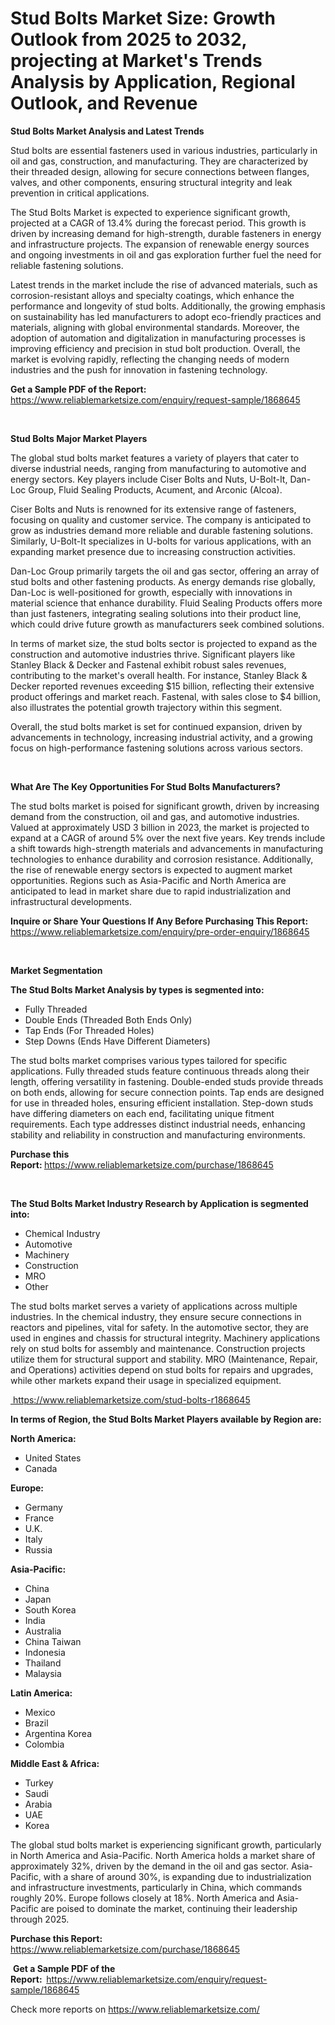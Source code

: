<p><h1>Stud Bolts Market Size: Growth Outlook from 2025 to 2032, projecting at Market's Trends Analysis by Application, Regional Outlook, and Revenue</h1></p><p><strong>Stud Bolts Market Analysis and Latest Trends</strong></p>
<p><p>Stud bolts are essential fasteners used in various industries, particularly in oil and gas, construction, and manufacturing. They are characterized by their threaded design, allowing for secure connections between flanges, valves, and other components, ensuring structural integrity and leak prevention in critical applications.</p><p>The Stud Bolts Market is expected to experience significant growth, projected at a CAGR of 13.4% during the forecast period. This growth is driven by increasing demand for high-strength, durable fasteners in energy and infrastructure projects. The expansion of renewable energy sources and ongoing investments in oil and gas exploration further fuel the need for reliable fastening solutions.</p><p>Latest trends in the market include the rise of advanced materials, such as corrosion-resistant alloys and specialty coatings, which enhance the performance and longevity of stud bolts. Additionally, the growing emphasis on sustainability has led manufacturers to adopt eco-friendly practices and materials, aligning with global environmental standards. Moreover, the adoption of automation and digitalization in manufacturing processes is improving efficiency and precision in stud bolt production. Overall, the market is evolving rapidly, reflecting the changing needs of modern industries and the push for innovation in fastening technology.</p></p>
<p><strong>Get a Sample PDF of the Report:&nbsp;</strong> <a href="https://www.reliablemarketsize.com/enquiry/request-sample/1868645?utm_campaign=3248&utm_medium=2&utm_source=Github&utm_content=ia&utm_term=04042025&utm_id=stud-bolts">https://www.reliablemarketsize.com/enquiry/request-sample/1868645</a></p>
<p>&nbsp;</p>
<p><strong>Stud Bolts Major Market Players</strong></p>
<p><p>The global stud bolts market features a variety of players that cater to diverse industrial needs, ranging from manufacturing to automotive and energy sectors. Key players include Ciser Bolts and Nuts, U-Bolt-It, Dan-Loc Group, Fluid Sealing Products, Acument, and Arconic (Alcoa).</p><p>Ciser Bolts and Nuts is renowned for its extensive range of fasteners, focusing on quality and customer service. The company is anticipated to grow as industries demand more reliable and durable fastening solutions. Similarly, U-Bolt-It specializes in U-bolts for various applications, with an expanding market presence due to increasing construction activities.</p><p>Dan-Loc Group primarily targets the oil and gas sector, offering an array of stud bolts and other fastening products. As energy demands rise globally, Dan-Loc is well-positioned for growth, especially with innovations in material science that enhance durability. Fluid Sealing Products offers more than just fasteners, integrating sealing solutions into their product line, which could drive future growth as manufacturers seek combined solutions.</p><p>In terms of market size, the stud bolts sector is projected to expand as the construction and automotive industries thrive. Significant players like Stanley Black & Decker and Fastenal exhibit robust sales revenues, contributing to the market's overall health. For instance, Stanley Black & Decker reported revenues exceeding $15 billion, reflecting their extensive product offerings and market reach. Fastenal, with sales close to $4 billion, also illustrates the potential growth trajectory within this segment.</p><p>Overall, the stud bolts market is set for continued expansion, driven by advancements in technology, increasing industrial activity, and a growing focus on high-performance fastening solutions across various sectors.</p></p>
<p>&nbsp;</p>
<p><strong>What Are The Key Opportunities For Stud Bolts Manufacturers?</strong></p>
<p><p>The stud bolts market is poised for significant growth, driven by increasing demand from the construction, oil and gas, and automotive industries. Valued at approximately USD 3 billion in 2023, the market is projected to expand at a CAGR of around 5% over the next five years. Key trends include a shift towards high-strength materials and advancements in manufacturing technologies to enhance durability and corrosion resistance. Additionally, the rise of renewable energy sectors is expected to augment market opportunities. Regions such as Asia-Pacific and North America are anticipated to lead in market share due to rapid industrialization and infrastructural developments.</p></p>
<p><strong>Inquire or Share Your Questions If Any Before Purchasing This Report:</strong> <a href="https://www.reliablemarketsize.com/enquiry/pre-order-enquiry/1868645?utm_campaign=3248&utm_medium=2&utm_source=Github&utm_content=ia&utm_term=04042025&utm_id=stud-bolts">https://www.reliablemarketsize.com/enquiry/pre-order-enquiry/1868645</a></p>
<p>&nbsp;</p>
<p><strong>Market Segmentation</strong></p>
<p><strong>The Stud Bolts Market Analysis by types is segmented into:</strong></p>
<p><ul><li>Fully Threaded</li><li>Double Ends (Threaded Both Ends Only)</li><li>Tap Ends (For Threaded Holes)</li><li>Step Downs (Ends Have Different Diameters)</li></ul></p>
<p><p>The stud bolts market comprises various types tailored for specific applications. Fully threaded studs feature continuous threads along their length, offering versatility in fastening. Double-ended studs provide threads on both ends, allowing for secure connection points. Tap ends are designed for use in threaded holes, ensuring efficient installation. Step-down studs have differing diameters on each end, facilitating unique fitment requirements. Each type addresses distinct industrial needs, enhancing stability and reliability in construction and manufacturing environments.</p></p>
<p><strong>Purchase this Report:&nbsp;</strong><a href="https://www.reliablemarketsize.com/purchase/1868645?utm_campaign=3248&utm_medium=2&utm_source=Github&utm_content=ia&utm_term=04042025&utm_id=stud-bolts">https://www.reliablemarketsize.com/purchase/1868645</a></p>
<p>&nbsp;</p>
<p><strong>The Stud Bolts Market Industry Research by Application is segmented into:</strong></p>
<p><ul><li>Chemical Industry</li><li>Automotive</li><li>Machinery</li><li>Construction</li><li>MRO</li><li>Other</li></ul></p>
<p><p>The stud bolts market serves a variety of applications across multiple industries. In the chemical industry, they ensure secure connections in reactors and pipelines, vital for safety. In the automotive sector, they are used in engines and chassis for structural integrity. Machinery applications rely on stud bolts for assembly and maintenance. Construction projects utilize them for structural support and stability. MRO (Maintenance, Repair, and Operations) activities depend on stud bolts for repairs and upgrades, while other markets expand their usage in specialized equipment.</p></p>
<p><a href="https://www.reliablemarketsize.com/stud-bolts-r1868645?utm_campaign=3248&utm_medium=2&utm_source=Github&utm_content=ia&utm_term=04042025&utm_id=stud-bolts">&nbsp;https://www.reliablemarketsize.com/stud-bolts-r1868645</a></p>
<p><strong>In terms of Region, the Stud Bolts Market Players available by Region are:</strong></p>
<p>
    <p> <strong> North America: </strong>
        <ul>
            <li>United States</li>
            <li>Canada</li>
        </ul>
        </p> 
    <p> <strong> Europe: </strong>
        <ul>
            <li>Germany</li>
            <li>France</li>
            <li>U.K.</li>
            <li>Italy</li>
            <li>Russia</li>
        </ul>
        </p> 
    <p> <strong> Asia-Pacific: </strong>
        <ul>
            <li>China</li>
            <li>Japan</li>
            <li>South Korea</li>
            <li>India</li>
            <li>Australia</li>
            <li>China Taiwan</li>
            <li>Indonesia</li>
            <li>Thailand</li>
            <li>Malaysia</li>
        </ul>
        </p> 
    <p> <strong> Latin America: </strong>
        <ul>
            <li>Mexico</li>
            <li>Brazil</li>
            <li>Argentina Korea</li>
            <li>Colombia</li>
        </ul>
        </p> 
    <p> <strong> Middle East & Africa: </strong>
        <ul>
            <li>Turkey</li>
            <li>Saudi</li>
            <li>Arabia</li>
            <li>UAE</li>
            <li>Korea</li>
        </ul>
    </p>
    </p>
<p><p>The global stud bolts market is experiencing significant growth, particularly in North America and Asia-Pacific. North America holds a market share of approximately 32%, driven by the demand in the oil and gas sector. Asia-Pacific, with a share of around 30%, is expanding due to industrialization and infrastructure investments, particularly in China, which commands roughly 20%. Europe follows closely at 18%. North America and Asia-Pacific are poised to dominate the market, continuing their leadership through 2025.</p></p>
<p><strong>Purchase this Report: </strong><a href="https://www.reliablemarketsize.com/purchase/1868645?utm_campaign=3248&utm_medium=2&utm_source=Github&utm_content=ia&utm_term=04042025&utm_id=stud-bolts">https://www.reliablemarketsize.com/purchase/1868645</a></p>
<p>&nbsp;<strong>Get a Sample PDF of the Report:&nbsp;&nbsp;</strong><a href="https://www.reliablemarketsize.com/enquiry/request-sample/1868645?utm_campaign=3248&utm_medium=2&utm_source=Github&utm_content=ia&utm_term=04042025&utm_id=stud-bolts">https://www.reliablemarketsize.com/enquiry/request-sample/1868645</a></p>
<p><strong></strong></p>
<p>Check more reports on <a href="https://www.reliablemarketsize.com/?utm_campaign=3248&utm_medium=2&utm_source=Github&utm_content=ia&utm_term=04042025&utm_id=stud-bolts">https://www.reliablemarketsize.com/</a></p>
